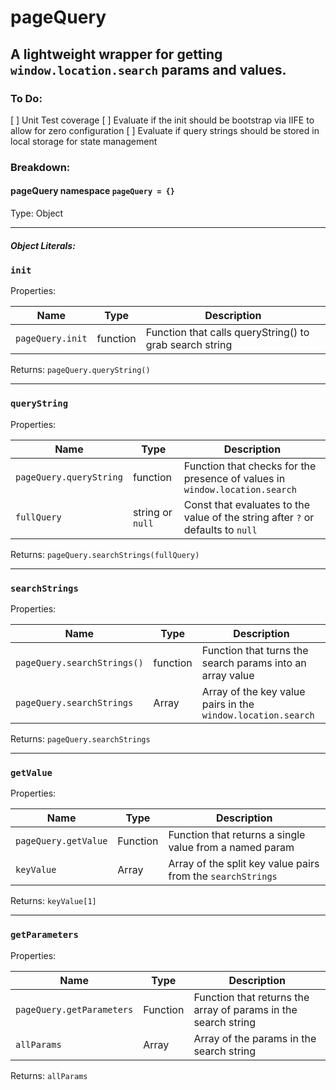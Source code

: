 # pageQuery

## A lightweight wrapper for getting `window.location.search` params and values.

### To Do:
[ ] Unit Test coverage
[ ] Evaluate if the init should be bootstrap via IIFE to allow for zero configuration
[ ] Evaluate if query strings should be stored in local storage for state management

### Breakdown:

#### pageQuery namespace ```pageQuery = {}```
Type: Object

***

##### Object Literals:

### ```init```

Properties:

| Name | Type | Description |
| --- | --- | --- |
| `pageQuery.init` | function | Function that calls queryString() to grab search string |

Returns: `pageQuery.queryString()`

***

### ```queryString```

Properties:

| Name | Type | Description |
| --- | --- | --- |
| `pageQuery.queryString` | function | Function that checks for the presence of values in `window.location.search` |
| `fullQuery` | string or `null` | Const that evaluates to the value of the string after `?` or defaults to `null` |

Returns: `pageQuery.searchStrings(fullQuery)`

***

### ```searchStrings```

Properties:

| Name | Type | Description |
| --- | --- | --- |
| `pageQuery.searchStrings()` | function | Function that turns the search params into an array value |
| `pageQuery.searchStrings` | Array | Array of the key value pairs in the `window.location.search` |

Returns: `pageQuery.searchStrings`

***

### ```getValue```

Properties:

| Name | Type | Description |
| --- | --- | --- |
| `pageQuery.getValue` | Function | Function that returns a single value from a named param |
| `keyValue` | Array | Array of the split key value pairs from the `searchStrings` |

Returns: `keyValue[1]`

***

### ```getParameters```

Properties:

| Name | Type | Description |
| --- | --- | --- |
| `pageQuery.getParameters` | Function | Function that returns the array of params in the search string |
| `allParams` | Array | Array of the params in the search string |

Returns: `allParams`
